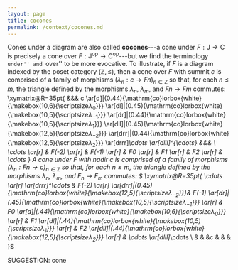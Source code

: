```yaml
---
layout: page
title: cocones
permalink: /context/cocones.md
---
```

Cones under a diagram are also called **cocones**---a cone under $F : \mathsf{J} \to \mathsf{C}$ is precisely a cone over $F : \mathsf{J}^\mathrm{op} \to \mathsf{C}^\mathrm{op}$---but we find the terminology  ``under'' and ``over'' to be more evocative.  To illustrate, if $F$ is a diagram indexed by the poset category $(\mathbb{Z},\leq)$, then a cone over $F$ with summit $c$ is comprised of a family of morphisms $(\lambda_n : c \to Fn)_{n \in \mathbb{Z}}$ so that, for each $n \leq m$, the triangle  defined by the morphisms  $\lambda_n$, $\lambda_m$, and $Fn \to Fm$ commutes:
\xymatrix@R=35pt{
&&& c
 \ar[d]|(0.44){\mathrm{co}lorbox{white}{\makebox(10,6){\scriptsize$\lambda_{ 0}$}}}
\ar[dl]|(0.45){\mathrm{co}lorbox{white}{\makebox(10,5){\scriptsize$\lambda_{-1}$}}}
\ar[dr]|(0.44){\mathrm{co}lorbox{white}{\makebox(10,5){\scriptsize$\lambda_{1}$}}}
\ar[dll]|(0.45){\mathrm{co}lorbox{white}{\makebox(12,5){\scriptsize$\lambda_{-2}$}}}
\ar[drr]|(0.44){\mathrm{co}lorbox{white}{\makebox(12,5){\scriptsize$\lambda_{2}$}}}
\ar[drrr]_\cdots
\ar[dlll]^{\cdots}
&&& \\
\cdots \ar[r] & F(-2) \ar[r] & F(-1) \ar[r] & F0 \ar[r] & F1 \ar[r] & F2 \ar[r] & \cdots
}
A cone under $F$ with nadir $c$ is  comprised of a family of morphisms $(\lambda_n : Fn \to c)_{n \in \mathbb{Z}}$ so that, for each $n \leq m$, the triangle defined by the morphisms $\lambda_n$, $\lambda_m$, and $F_n \to F_m$ commutes:
$ \xymatrix@R=35pt{ \cdots \ar[r]  \ar[drrr]^\cdots & F(-2) \ar[r]  \ar[drr]|(0.45){\mathrm{co}lorbox{white}{\makebox(12,5){\scriptsize$\lambda_{-2}$}}}& F(-1) \ar[dr]|(.45){\mathrm{co}lorbox{white}{\makebox(10,5){\scriptsize$\lambda_{-1}$}}}  \ar[r] & F0 \ar[d]|(.44){\mathrm{co}lorbox{white}{\makebox(10,6){\scriptsize$\lambda_{ 0}$}}}   \ar[r] & F1  \ar[dl]|(.44){\mathrm{co}lorbox{white}{\makebox(10,5){\scriptsize$\lambda_{1}$}}} \ar[r] & F2  \ar[dll]|(.44){\mathrm{co}lorbox{white}{\makebox(12,5){\scriptsize$\lambda_{2}$}}}   \ar[r] & \cdots  \ar[dlll]_\cdots \\ & & &c & & &   }$

SUGGESTION: cone